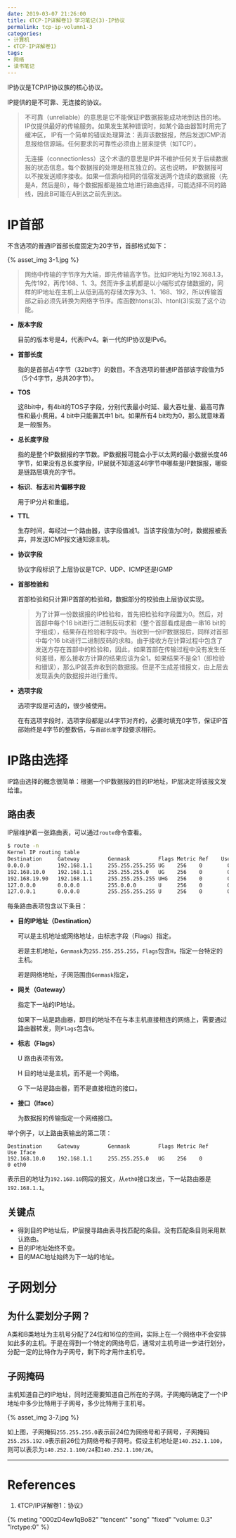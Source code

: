```yaml
---
date: 2019-03-07 21:26:00
title: 《TCP-IP详解卷1》学习笔记(3)-IP协议
permalink: tcp-ip-volumn1-3
categories:
- 计算机
- 《TCP-IP详解卷1》
tags:
- 网络
- 读书笔记
---
```


IP协议是TCP/IP协议族的核心协议。

<!--more-->

IP提供的是不可靠、无连接的协议。

> 不可靠（unreliable）的意思是它不能保证IP数据报能成功地到达目的地。IP仅提供最好的传输服务。如果发生某种错误时，如某个路由器暂时用完了缓冲区， IP有一个简单的错误处理算法：丢弃该数据报，然后发送ICMP消息报给信源端。任何要求的可靠性必须由上层来提供（如TCP）。
>
> 无连接（connectionless）这个术语的意思是IP并不维护任何关于后续数据报的状态信息。每个数据报的处理是相互独立的。这也说明， IP数据报可以不按发送顺序接收。如果一信源向相同的信宿发送两个连续的数据报（先是A，然后是B），每个数据报都是独立地进行路由选择，可能选择不同的路线，因此B可能在A到达之前先到达。

# IP首部

不含选项的普通IP首部长度固定为20字节，首部格式如下：

{% asset_img 3-1.jpg %}

> 网络中传输的字节序为大端，即先传输高字节。比如IP地址为192.168.1.3，先传192，再传168、1、3。然而许多主机都是以小端形式存储数据的，同样的IP地址在主机上从低到高的存储次序为3、1、168、192，所以传输首部之前必须先转换为网络字节序。库函数htons(3)、htonl(3)实现了这个功能。

- **版本字段**

  目前的版本号是4，代表IPv4。新一代的IP协议是IPv6。

- **首部长度**

  指的是首部占4字节（32bit字）的数目。不含选项的普通IP首部该字段值为5（5个4字节，总共20字节）。

- **TOS**

  这8bit中，有4bit的TOS子字段，分别代表最小时延、最大吞吐量、最高可靠性和最小费用。4 bit中只能置其中1 bit。如果所有4 bit均为0，那么就意味着是一般服务。

- **总长度字段**

  指的是整个IP数据报的字节数。IP数据报可能会小于以太网的最小数据长度46字节，如果没有总长度字段，IP层就不知道这46字节中哪些是IP数据报，哪些是链路层填充的字节。

- **标识**、**标志**和**片偏移字段**

  用于IP分片和重组。

- **TTL**

  生存时间，每经过一个路由器，该字段值减1。当该字段值为0时，数据报被丢弃，并发送ICMP报文通知源主机。

- **协议字段**

  协议字段标识了上层协议是TCP、UDP、ICMP还是IGMP

- **首部检验和**

  首部检验和只计算IP首部的检验和，数据部分的校验由上层协议实现。

  > 为了计算一份数据报的IP检验和，首先把检验和字段置为0。然后，对首部中每个16 bit进行二进制反码求和（整个首部看成是由一串16 bit的字组成），结果存在检验和字段中。当收到一份IP数据报后，同样对首部中每个16 bit进行二进制反码的求和。由于接收方在计算过程中包含了发送方存在首部中的检验和，因此，如果首部在传输过程中没有发生任何差错，那么接收方计算的结果应该为全1。如果结果不是全1（即检验和错误），那么IP就丢弃收到的数据报。但是不生成差错报文，由上层去发现丢失的数据报并进行重传。

- **选项字段**

  选项字段是可选的，很少被使用。

  在有选项字段时，选项字段都是以4字节对齐的，必要时填充0字节，保证IP首部始终是4字节的整数倍，与`首部长度`字段要求相符。



# IP路由选择

IP路由选择的概念很简单：根据一个IP数据报的目的IP地址，IP层决定将该报文发给谁。

## 路由表

IP层维护着一张路由表，可以通过`route`命令查看。

```bash
$ route -n
Kernel IP routing table
Destination     Gateway         Genmask         Flags Metric Ref    Use Iface
0.0.0.0         192.168.1.1     255.255.255.255 UG    256    0        0 eth0
192.168.10.0    192.168.1.1     255.255.255.0   UG    256    0        0 eth0
192.168.19.90   192.168.1.1     255.255.255.255 UHG   256    0        0 eth0
127.0.0.0       0.0.0.0         255.0.0.0       U     256    0        0 lo
127.0.0.1       0.0.0.0         255.255.255.255 U     256    0        0 lo
```

每条路由表项包含以下条目：

- **目的IP地址（Destination）**

  可以是主机地址或网络地址，由标志字段（Flags）指定。

  若是主机地址，`Genmask`为`255.255.255.255`，`Flags`包含`H`，指定一台特定的主机。

  若是网络地址，子网范围由`Genmask`指定，

- **网关（Gateway）**

  指定下一站的IP地址。

  如果下一站是路由器，即目的地址不在与本主机直接相连的网络上，需要通过路由器转发，则`Flags`包含`G`。

- **标志（Flags）**

  U	路由表项有效。

  H	目的地址是主机，而不是一个网络。

  G	下一站是路由器，而不是直接相连的接口。

- **接口（Iface）**

  为数据报的传输指定一个网络接口。

举个例子，以上路由表输出的第二项：

```shell
Destination     Gateway         Genmask         Flags Metric Ref    Use Iface
192.168.10.0    192.168.1.1     255.255.255.0   UG    256    0        0 eth0
```

表示目的地址为`192.168.10`网段的报文，从`eth0`接口发出，下一站路由器是`192.168.1.1`。

## 关键点

- 得到目的IP地址后，IP层搜寻路由表寻找匹配的条目。没有匹配条目则采用默认路由。
- 目的IP地址始终不变。
- 目的MAC地址始终为下一站的地址。

# 子网划分

## 为什么要划分子网？

A类和B类地址为主机号分配了24位和16位的空间，实际上在一个网络中不会安排如此多的主机。于是在得到一个特定的网络号后，通常对主机号进一步进行划分，分配一定的比特作为子网号，剩下的才用作主机号。

## 子网掩码

主机知道自己的IP地址，同时还需要知道自己所在的子网。子网掩码确定了一个IP地址中多少比特用于子网号，多少比特用于主机号。

{% asset_img 3-7.jpg %}

如上图，子网掩码`255.255.255.0`表示前24位为网络号和子网号，子网掩码`255.255.192.0`表示前26位为网络号和子网号。假设主机地址是`140.252.1.100`，则可以表示为`140.252.1.100/24`和`140.252.1.100/26`。

------

# References

1. 《TCP/IP详解卷1：协议》

<!--我要的幸福-孙燕姿-->
{% meting "000zD4ew1qBo82" "tencent" "song" "fixed" "volume: 0.3" "lrctype:0" %}

